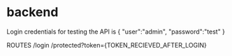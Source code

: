# backend

Login credentials for testing the API is
{
  "user":"admin",
  "password":"test"
}

ROUTES
/login
/protected?token={TOKEN_RECIEVED_AFTER_LOGIN}

